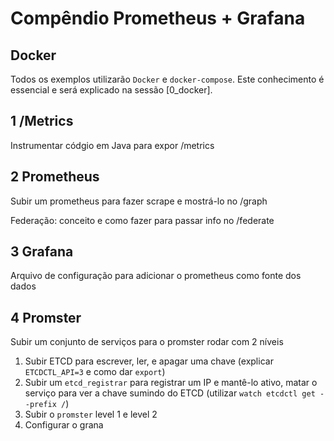 Compêndio Prometheus + Grafana
==============================

Docker
--------

Todos os exemplos utilizarão `Docker` e `docker-compose`. Este conhecimento é essencial e será explicado na sessão [0\_docker].

1 /Metrics
----------

Instrumentar códgio em Java para expor /metrics


2 Prometheus
------------

Subir um prometheus para fazer scrape e mostrá-lo no /graph


Federação: conceito e como fazer para passar info no /federate


3 Grafana
---------

Arquivo de configuração para adicionar o prometheus como fonte dos dados


4 Promster
----------

Subir um conjunto de serviços para o promster rodar com 2 níveis
1. Subir ETCD para escrever, ler, e apagar uma chave (explicar `ETCDCTL_API=3` e como dar `export`)
2. Subir um `etcd_registrar` para registrar um IP e mantê-lo ativo, matar o serviço para ver a chave sumindo do ETCD (utilizar `watch etcdctl get --prefix /`)
3. Subir o `promster` level 1 e level 2
4. Configurar o grana
